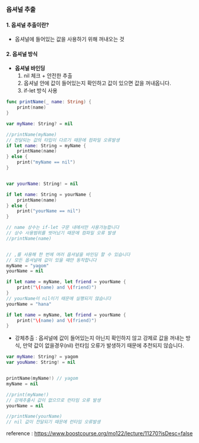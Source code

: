 ### 옵셔널 추출

#### **1. 옵셔널 추출이란?**

- 옵셔널에 들어있는 값을 사용하기 위해 꺼내오는 것



#### **2. 옵셔널 방식**

- **옵셔널 바인딩**
  1. nil 체크 + 안전한 추출
  2. 옵셔널 안에 값이 들어있는지 확인하고 값이 있으면 값을 꺼내옵니다.
  3. if-let 방식 사용

```swift
func printName(_ name: String) {
    print(name)
}

var myName: String? = nil

//printName(myName)
// 전달되는 값의 타입이 다르기 때문에 컴파일 오류발생
if let name: String = myName {
    printName(name)
} else {
    print("myName == nil")
}


var yourName: String! = nil

if let name: String = yourName {
    printName(name)
} else {
    print("yourName == nil")
}

// name 상수는 if-let 구문 내에서만 사용가능합니다
// 상수 사용범위를 벗어났기 때문에 컴파일 오류 발생
//printName(name)


// ,를 사용해 한 번에 여러 옵셔널을 바인딩 할 수 있습니다
// 모든 옵셔널에 값이 있을 때만 동작합니다
myName = "yagom"
yourName = nil

if let name = myName, let friend = yourName {
    print("\(name) and \(friend)")
}
// yourName이 nil이기 때문에 실행되지 않습니다
yourName = "hana"

if let name = myName, let friend = yourName {
    print("\(name) and \(friend)")
}

```

- 강체추출 : 옵셔널에 값이 들어있는지 아닌지 확인하지 않고 강제로 값을 꺼내는 방식, 만약 값이 없을경우(nil) 런타임 오류가 발생하기 때문에 추천되지 않습니다.

```swift
var myName: String? = yagom
var youName: String! = nil


printName(myName!) // yagom
myName = nil

//print(myName!)
// 강제추출시 값이 없으므로 런타임 오류 발생
yourName = nil

//printName(yourName)
// nil 값이 전달되기 때문에 런타임 오류발생
```



reference : https://www.boostcourse.org/mo122/lecture/11270?isDesc=false